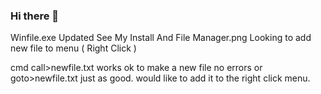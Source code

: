 ### Hi there 👋
Winfile.exe Updated See My Install And File Manager.png 
Looking to add new file to menu ( Right Click )

cmd call>newfile.txt works ok to make a new file no errors or goto>newfile.txt  just as good.
would like to add it to the right click menu.
<!--
**TekWiz2021/TekWiz2021** is a ✨ _special_ ✨ repository because its `README.md` (this file) appears on your GitHub profile.

